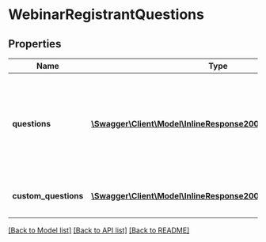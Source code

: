# WebinarRegistrantQuestions

## Properties
Name | Type | Description | Notes
------------ | ------------- | ------------- | -------------
**questions** | [**\Swagger\Client\Model\InlineResponse20055Questions[]**](InlineResponse20055Questions.md) | Array of registration fields whose values should be provided by registrants during registration. | [optional] 
**custom_questions** | [**\Swagger\Client\Model\InlineResponse20055CustomQuestions[]**](InlineResponse20055CustomQuestions.md) | Array of Registrant Custom Questions. | [optional] 

[[Back to Model list]](../README.md#documentation-for-models) [[Back to API list]](../README.md#documentation-for-api-endpoints) [[Back to README]](../README.md)


